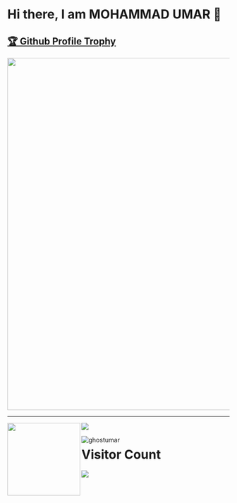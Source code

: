 <!--### Hi there 👋-->

<!--
**ghostumar/ghostumar** is a ✨ _special_ ✨ repository because its `README.md` (this file) appears on your GitHub profile.

Here are some ideas to get you started:

- 🔭 I’m currently working on ...
- 🌱 I’m currently learning ...
- 👯 I’m looking to collaborate on ...
- 🤔 I’m looking for help with ...
- 💬 Ask me about ...
- 📫 How to reach me: ...
- 😄 Pronouns: ...
- ⚡ Fun fact: ...
-->
# Hi there, I am MOHAMMAD UMAR 👋
<a href="https://github.com/ghostumar/github-profile-trophy"><h2>🏆 Github Profile Trophy</h2></a>
<a href="https://github.com/ryo-ma/github-profile-trophy">
  <img width=800 src="https://github-profile-trophy.vercel.app/?username=ghostumar&column=7&layout=compact&theme=gruvbox&no-frame=true"/>
</a>

---

<div>
  <img height="165" align="left" src="https://github-readme-stats.vercel.app/api?username=ghostumar&layout=compact&theme=radical&count_private=true&include_all_commits=true" />
  <img src="https://github-readme-stats.vercel.app/api/top-langs/?username=ghostumar&layout=compact&theme=radical" />
  <p><img align="left" src="https://github-readme-streak-stats.herokuapp.com/?user=ghostumar&layout=compact&theme=radical" alt="ghostumar" /></p>
</div>


# Visitor Count
<div>
<p align="left"> 
  <img src="https://profile-counter.glitch.me/ghostumar/count.svg" />
</p>
</div>
